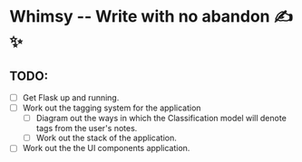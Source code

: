 # Whimsy -- Write with no abandon ✍️✨ 

## TODO: 
- [ ] Get Flask up and running.
- [ ] Work out the tagging system for the application
    - [ ] Diagram out the ways in which the Classification model will denote tags from the user's notes.
    - [ ] Work out the stack of the application.
- [ ] Work out the the UI components application. 
